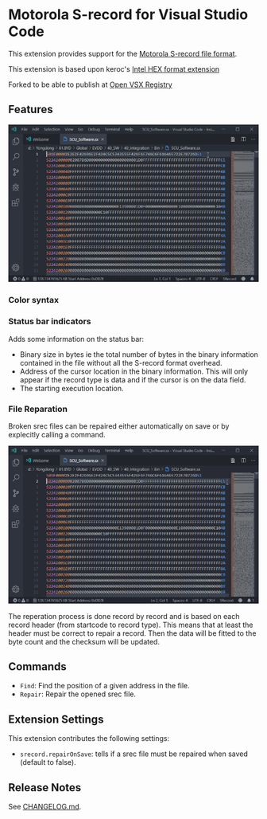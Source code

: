 # Motorola S-record for Visual Studio Code

This extension provides support for the [Motorola S-record file format](https://en.wikipedia.org/wiki/SREC_(file_format)).

This extension is based upon keroc's [Intel HEX format extension](https://github.com/keroc/hex-fmt)

Forked to be able to publish at [Open VSX Registry](https://open-vsx.org/)

## Features

![srecord-example](images/example.gif)

### Color syntax

### Status bar indicators

Adds some information on the status bar:
* Binary size in bytes ie the total number of bytes in the binary information contained in the file without all the S-record format overhead.
* Address of the cursor location in the binary information. This will only appear if the record type is data and if the cursor is on the data field.
* The starting execution location.

### File Reparation

Broken srec files can be repaired either automatically on save or by explecitly calling a command.

![srecord-repair](images/repair.gif)

The reperation process is done record by record and is based on each record header (from startcode to record type).
This means that at least the header must be correct to repair a record. Then the data will be fitted to the byte count and the checksum will be updated.

## Commands

* `Find`: Find the position of a given address in the file.
* `Repair`: Repair the opened srec file.

## Extension Settings

This extension contributes the following settings:

* `srecord.repairOnSave`: tells if a srec file must be repaired when saved (default to false).

## Release Notes

See [CHANGELOG.md](CHANGELOG.md).
